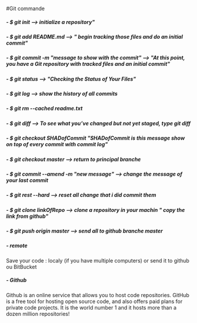 #Git commande
##### - $ git init  --> initialize a repository"
##### - $ git add  README.md   --> " begin tracking those files and do an initial commit"
##### - $ git commit -m "message to show with the commit"   --> "At this point, you have a Git repository with tracked files and an initial commit"
##### - $ git status    --> "Checking the Status of Your Files"
##### - $ git log     --> show the history of all commits
##### - $ git rm --cached readme.txt
##### - $ git diff    --> To see what you’ve changed but not yet staged, type git diff
##### - $ git checkout SHADofCommit    "SHADofCommit is this message show on top of every commit with commit log"
##### - $ git checkout master  --> return to principal branche
##### - $ git commit --amend -m "new message"   --> change the message of your last commit
##### - $ git rest --hard    --> reset all change that i did commit them
##### - $ git clone linkOfRepo  --> clone a repository in your machin " copy the link from github"
##### - $ git push origin master  --> send all to github branche master

##### -  remote 
Save your code :
localy (if you have multiple computers) or send it to github ou BitBucket
##### -  Github
Github is an online service that allows you to host code repositories. GitHub is a free tool for hosting open source code, and also offers paid plans for private code projects. It is the world number 1 and it hosts more than a dozen million repositories!